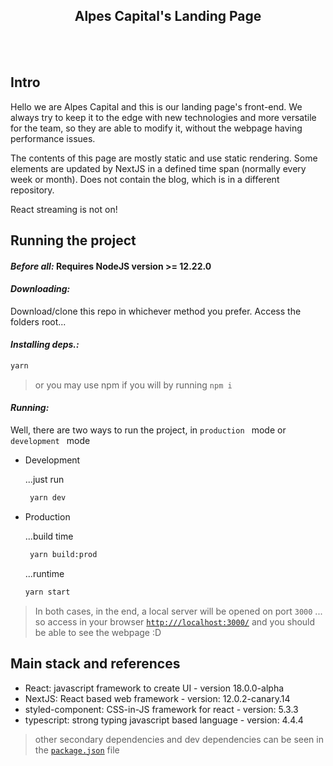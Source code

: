 <br/><br/>
<h2 align="center">Alpes Capital's Landing Page</h2>
<br/><br/>

## Intro
Hello we are Alpes Capital and this is our landing page's front-end. We always try to keep it to the edge with new technologies and more versatile for the team, so they are able to modify it, without the webpage having performance issues.

The contents of this page are mostly static and use static rendering. Some elements are updated by NextJS in a defined time span (normally every week or month). Does not contain the blog, which is in a different repository. 

React streaming is not on!

## Running the project
#### *Before all:* Requires NodeJS version >= 12.22.0

#### *Downloading:*
Download/clone this repo in whichever method you prefer. Access the folders root...

#### *Installing deps.:*
```bash
yarn 
```
> or you may use npm if you will by running ```npm i```

#### *Running:*
Well, there are two ways to run the project, in ```production ``` mode or ```development ``` mode

- Development
  
  ...just run
  ```bash
   yarn dev
  ```

- Production

  ...build time
  ```bash
   yarn build:prod
  ```

  ...runtime
   ```bash
   yarn start
  ```

>In both cases, in the end, a local server will be opened on port ```3000``` ... so access in your browser [```http:///localhost:3000/```](http://localhost:3000/) and you should be able to see the webpage :D

## Main stack and references

- React: javascript framework to create UI - version 18.0.0-alpha
- NextJS: React based web framework - version: 12.0.2-canary.14 
- styled-component: CSS-in-JS framework for react - version: 5.3.3
- typescript: strong typing javascript based language - version: 4.4.4

> other secondary dependencies and dev dependencies can be seen in the [```package.json```](https://github.com/Alpes-Capital/landingPage/blob/landing-page-v2/package.json) file



